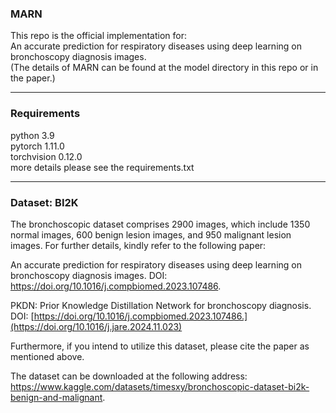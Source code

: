 ### MARN
This repo is the official implementation for:  
An accurate prediction for respiratory diseases using deep learning on bronchoscopy diagnosis images.  
(The details of MARN can be found at the model directory in this repo or in the paper.)

***
### Requirements
python 3.9  
pytorch 1.11.0  
torchvision 0.12.0  
more details please see the requirements.txt

***
### Dataset: BI2K
The bronchoscopic dataset comprises 2900 images, which include 1350 normal images, 600 benign lesion images, and 950 malignant lesion images. For further details, kindly refer to the following paper:

An accurate prediction for respiratory diseases using deep learning on bronchoscopy diagnosis images.
DOI: https://doi.org/10.1016/j.compbiomed.2023.107486.

PKDN: Prior Knowledge Distillation Network for bronchoscopy diagnosis.  
DOI: [https://doi.org/10.1016/j.compbiomed.2023.107486.](https://doi.org/10.1016/j.jare.2024.11.023)

Furthermore, if you intend to utilize this dataset, please cite the paper as mentioned above.

The dataset can be downloaded at the following address:   
https://www.kaggle.com/datasets/timesxy/bronchoscopic-dataset-bi2k-benign-and-malignant.
